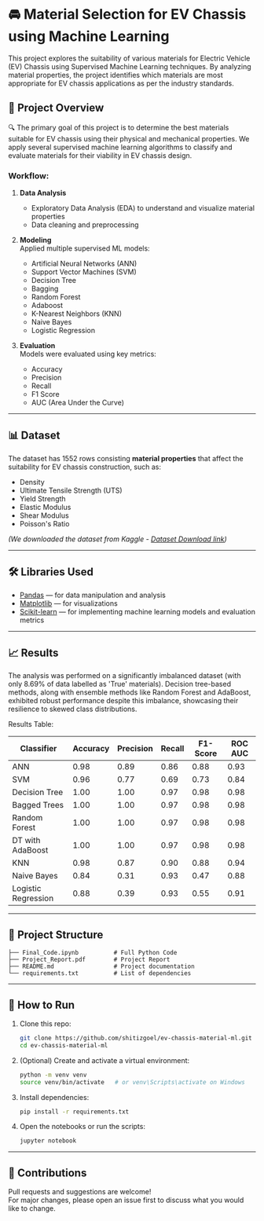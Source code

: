 # 🚘 Material Selection for EV Chassis using Machine Learning

This project explores the suitability of various materials for Electric Vehicle (EV) Chassis using Supervised Machine Learning techniques. By analyzing material properties, the project identifies which materials are most appropriate for EV chassis applications as per the industry standards.

## 📌 Project Overview

🔍 The primary goal of this project is to determine the best materials suitable for EV chassis using their physical and mechanical properties. We apply several supervised machine learning algorithms to classify and evaluate materials for their viability in EV chassis design.

### Workflow:
1. **Data Analysis**  
   - Exploratory Data Analysis (EDA) to understand and visualize material properties  
   - Data cleaning and preprocessing  

2. **Modeling**  
   Applied multiple supervised ML models:
   - Artificial Neural Networks (ANN)
   - Support Vector Machines (SVM)
   - Decision Tree
   - Bagging
   - Random Forest
   - Adaboost    
   - K-Nearest Neighbors (KNN)  
   - Naive Bayes
   - Logistic Regression

3. **Evaluation**  
   Models were evaluated using key metrics:  
   - Accuracy  
   - Precision  
   - Recall  
   - F1 Score  
   - AUC (Area Under the Curve)

---

## 📊 Dataset

The dataset has 1552 rows consisting **material properties** that affect the suitability for EV chassis construction, such as:
- Density
- Ultimate Tensile Strength (UTS)
- Yield Strength
- Elastic Modulus
- Shear Modulus
- Poisson's Ratio

*(We downloaded the dataset from Kaggle - [Dataset Download link](https://www.kaggle.com/datasets/purushottamnawale/materials))*

---

## 🛠️ Libraries Used

- [Pandas](https://pandas.pydata.org/) — for data manipulation and analysis  
- [Matplotlib](https://matplotlib.org/) — for visualizations  
- [Scikit-learn](https://scikit-learn.org/stable/) — for implementing machine learning models and evaluation metrics

---

## 📈 Results

The analysis was performed on a significantly imbalanced dataset (with only 8.69% of data labelled as 'True' materials). Decision tree-based methods, along with ensemble methods like Random Forest and AdaBoost, exhibited robust performance despite this imbalance, showcasing their resilience to skewed class distributions.

Results Table:

| Classifier          | Accuracy | Precision | Recall | F1-Score | ROC AUC |
| ------------------- | -------- | --------- | ------ | -------- | ------- |
| ANN                 | 0.98     | 0.89      | 0.86   | 0.88     | 0.93    |
| SVM                 | 0.96     | 0.77      | 0.69   | 0.73     | 0.84    |
| Decision Tree       | 1.00     | 1.00      | 0.97   | 0.98     | 0.98    |
| Bagged Trees        | 1.00     | 1.00      | 0.97   | 0.98     | 0.98    |
| Random Forest       | 1.00     | 1.00      | 0.97   | 0.98     | 0.98    |
| DT with AdaBoost    | 1.00     | 1.00      | 0.97   | 0.98     | 0.98    |
| KNN                 | 0.98     | 0.87      | 0.90   | 0.88     | 0.94    |
| Naive Bayes         | 0.84     | 0.31      | 0.93   | 0.47     | 0.88    |
| Logistic Regression | 0.88     | 0.39      | 0.93   | 0.55     | 0.91    |


---

## 📂 Project Structure

```plaintext
├── Final_Code.ipynb          # Full Python Code
├── Project_Report.pdf        # Project Report
├── README.md                 # Project documentation
└── requirements.txt          # List of dependencies
```

---

## 🚀 How to Run

1. Clone this repo:
   ```bash
   git clone https://github.com/shitizgoel/ev-chassis-material-ml.git
   cd ev-chassis-material-ml
   ```

2. (Optional) Create and activate a virtual environment:
   ```bash
   python -m venv venv
   source venv/bin/activate   # or venv\Scripts\activate on Windows
   ```

3. Install dependencies:
   ```bash
   pip install -r requirements.txt
   ```

4. Open the notebooks or run the scripts:
   ```bash
   jupyter notebook
   ```

---

## 🤝 Contributions

Pull requests and suggestions are welcome!  
For major changes, please open an issue first to discuss what you would like to change.
